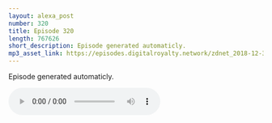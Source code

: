 ```yaml
---
layout: alexa_post
number: 320
title: Episode 320
length: 767626
short_description: Episode generated automaticly.
mp3_asset_link: https://episodes.digitalroyalty.network/zdnet_2018-12-31_01-00-03.mp3
---
```


Episode generated automaticly.

<audio controls>
    <source src="{{ page.mp3_asset_link }}" type="audio/mpeg">
</audio>